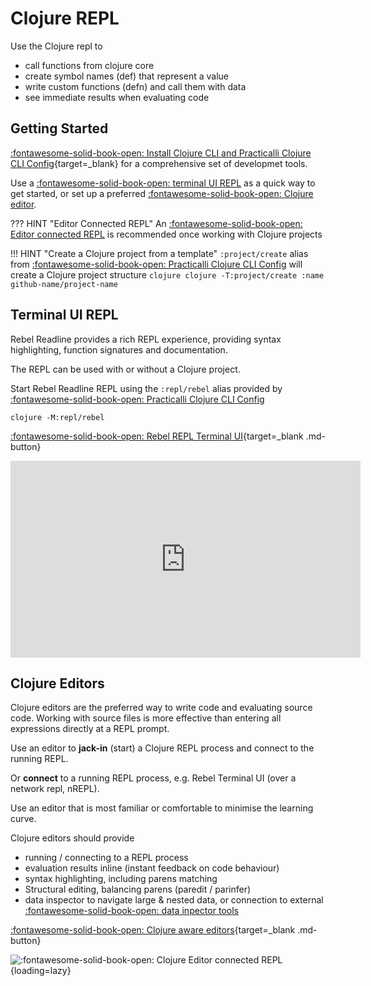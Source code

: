 # Clojure REPL

Use the Clojure repl to

- call functions from clojure core
- create symbol names (def) that represent a value
- write custom functions (defn) and call them with data
- see immediate results when evaluating code

## Getting Started

[:fontawesome-solid-book-open: Install Clojure CLI and Practicalli Clojure CLI Config](https://practical.li/clojure/install/){target=_blank} for a comprehensive set of developmet tools.

Use a [:fontawesome-solid-book-open: terminal UI REPL](#terminal-ui-repl) as a quick way to get started, or set up a preferred [:fontawesome-solid-book-open: Clojure editor](#clojure-editors).

??? HINT "Editor Connected REPL"
    An [:fontawesome-solid-book-open: Editor connected REPL](https://practical.li/clojure/clojure-editors/) is recommended once working with Clojure projects

!!! HINT "Create a Clojure project from a template"
    `:project/create` alias from [:fontawesome-solid-book-open: Practicalli Clojure CLI Config](https://practical.li/clojure/clojure-cli/practicalli-config/) will create a Clojure project structure
     ```clojure
     clojure -T:project/create :name github-name/project-name
     ```

## Terminal UI REPL

Rebel Readline provides a rich REPL experience, providing syntax highlighting, function signatures and documentation.

The REPL can be used with or without a Clojure project.

Start Rebel Readline REPL using the `:repl/rebel` alias provided by [:fontawesome-solid-book-open: Practicalli Clojure CLI Config](https://practical.li/clojure/clojure-cli/practicalli-config/)

```shell
clojure -M:repl/rebel
```

[:fontawesome-solid-book-open: Rebel REPL Terminal UI](https://practical.li/clojure/clojure-cli/repl/){target=_blank .md-button}

<p style="text-align:center">
<iframe width="560" height="315" src="https://www.youtube.com/embed/U19TWMsg0s0" title="YouTube video player" frameborder="0" allow="accelerometer; autoplay; clipboard-write; encrypted-media; gyroscope; picture-in-picture" allowfullscreen></iframe>
</p>


## Clojure Editors

Clojure editors are the preferred way to write code and evaluating source code.  Working with source files is more effective than entering all expressions directly at a REPL prompt.

Use an editor to **jack-in** (start) a Clojure REPL process and connect to the running REPL.

Or **connect** to a running REPL process, e.g. Rebel Terminal UI (over a network repl, nREPL).

Use an editor that is most familiar or comfortable to minimise the learning curve.

Clojure editors should provide

- running / connecting to a REPL process
- evaluation results inline (instant feedback on code behaviour)
- syntax highlighting, including parens matching
- Structural editing, balancing parens (paredit / parinfer)
- data inspector to navigate large & nested data, or connection to external [:fontawesome-solid-book-open: data inpector tools](https://practical.li/clojure/data-inspector/)

[:fontawesome-solid-book-open: Clojure aware editors](https://practical.li/clojure/clojure-editors/){target=_blank .md-button}

![:fontawesome-solid-book-open: Clojure Editor connected REPL](https://raw.githubusercontent.com/practicalli/graphic-design/live/clojure/clojure-repl-driven-development-clojure-aware-editor.png){loading=lazy}
